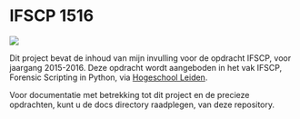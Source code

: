 # IFSCP 1516

![](https://travis-ci.org/y0sh1/IFSCP1516.svg?branch=master)

Dit project bevat de inhoud van mijn invulling voor de opdracht IFSCP, voor jaargang 2015-2016.
Deze opdracht wordt aangeboden in het vak IFSCP, Forensic Scripting in Python, via [Hogeschool Leiden](http://www.hsleiden.nl).

Voor documentatie met betrekking tot dit project en de precieze opdrachten, kunt u de docs directory raadplegen, van
deze repository.

